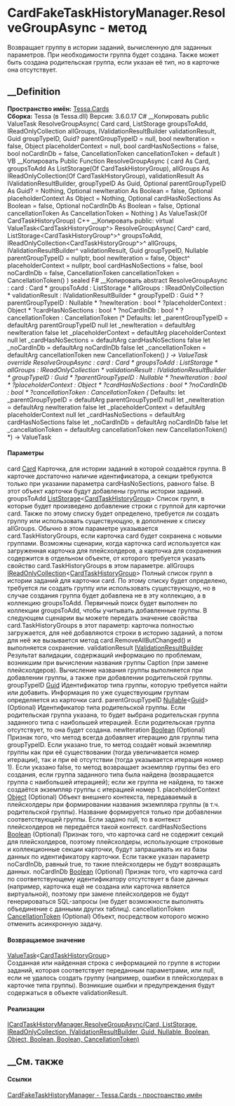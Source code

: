 # CardFakeTaskHistoryManager.ResolveGroupAsync - метод
Возвращает группу в истории заданий, вычисленную для заданных параметров. При
необходимости группа будет создана. Также может быть создана родительская
группа, если указан её тип, но в карточке она отсутствует.
## __Definition
 **Пространство имён:** [Tessa.Cards](N_Tessa_Cards.htm)  
 **Сборка:** Tessa (в Tessa.dll) Версия: 3.6.0.17
C# __Копировать
     public ValueTask<CardTaskHistoryGroup> ResolveGroupAsync(
    	Card card,
    	ListStorage<CardTaskHistoryGroup> groupsToAdd,
    	IReadOnlyCollection<CardTaskHistoryGroup> allGroups,
    	IValidationResultBuilder validationResult,
    	Guid groupTypeID,
    	Guid? parentGroupTypeID = null,
    	bool newIteration = false,
    	Object placeholderContext = null,
    	bool cardHasNoSections = false,
    	bool noCardInDb = false,
    	CancellationToken cancellationToken = default
    )
VB __Копировать
     Public Function ResolveGroupAsync ( 
    	card As Card,
    	groupsToAdd As ListStorage(Of CardTaskHistoryGroup),
    	allGroups As IReadOnlyCollection(Of CardTaskHistoryGroup),
    	validationResult As IValidationResultBuilder,
    	groupTypeID As Guid,
    	Optional parentGroupTypeID As Guid? = Nothing,
    	Optional newIteration As Boolean = false,
    	Optional placeholderContext As Object = Nothing,
    	Optional cardHasNoSections As Boolean = false,
    	Optional noCardInDb As Boolean = false,
    	Optional cancellationToken As CancellationToken = Nothing
    ) As ValueTask(Of CardTaskHistoryGroup)
C++ __Копировать
     public:
    virtual ValueTask<CardTaskHistoryGroup^> ResolveGroupAsync(
    	Card^ card, 
    	ListStorage<CardTaskHistoryGroup^>^ groupsToAdd, 
    	IReadOnlyCollection<CardTaskHistoryGroup^>^ allGroups, 
    	IValidationResultBuilder^ validationResult, 
    	Guid groupTypeID, 
    	Nullable<Guid> parentGroupTypeID = nullptr, 
    	bool newIteration = false, 
    	Object^ placeholderContext = nullptr, 
    	bool cardHasNoSections = false, 
    	bool noCardInDb = false, 
    	CancellationToken cancellationToken = CancellationToken()
    ) sealed
F# __Копировать
     abstract ResolveGroupAsync : 
            card : Card * 
            groupsToAdd : ListStorage<CardTaskHistoryGroup> * 
            allGroups : IReadOnlyCollection<CardTaskHistoryGroup> * 
            validationResult : IValidationResultBuilder * 
            groupTypeID : Guid * 
            ?parentGroupTypeID : Nullable<Guid> * 
            ?newIteration : bool * 
            ?placeholderContext : Object * 
            ?cardHasNoSections : bool * 
            ?noCardInDb : bool * 
            ?cancellationToken : CancellationToken 
    (* Defaults:
            let _parentGroupTypeID = defaultArg parentGroupTypeID null
            let _newIteration = defaultArg newIteration false
            let _placeholderContext = defaultArg placeholderContext null
            let _cardHasNoSections = defaultArg cardHasNoSections false
            let _noCardInDb = defaultArg noCardInDb false
            let _cancellationToken = defaultArg cancellationToken new CancellationToken()
    *)
    -> ValueTask<CardTaskHistoryGroup> 
    override ResolveGroupAsync : 
            card : Card * 
            groupsToAdd : ListStorage<CardTaskHistoryGroup> * 
            allGroups : IReadOnlyCollection<CardTaskHistoryGroup> * 
            validationResult : IValidationResultBuilder * 
            groupTypeID : Guid * 
            ?parentGroupTypeID : Nullable<Guid> * 
            ?newIteration : bool * 
            ?placeholderContext : Object * 
            ?cardHasNoSections : bool * 
            ?noCardInDb : bool * 
            ?cancellationToken : CancellationToken 
    (* Defaults:
            let _parentGroupTypeID = defaultArg parentGroupTypeID null
            let _newIteration = defaultArg newIteration false
            let _placeholderContext = defaultArg placeholderContext null
            let _cardHasNoSections = defaultArg cardHasNoSections false
            let _noCardInDb = defaultArg noCardInDb false
            let _cancellationToken = defaultArg cancellationToken new CancellationToken()
    *)
    -> ValueTask<CardTaskHistoryGroup> 
#### Параметры
card [Card](T_Tessa_Cards_Card.htm)
     Карточка, для истории заданий в которой создаётся группа. В карточке достаточно наличие идентификатора, а секции требуются только при указании параметра cardHasNoSections, равного false. В этот объект карточки будут добавлены группы истории заданий. 
groupsToAdd
[ListStorage](T_Tessa_Platform_Storage_ListStorage_1.htm)<[CardTaskHistoryGroup](T_Tessa_Cards_CardTaskHistoryGroup.htm)>
Список групп, в которые будет произведено добавление строки с группой для
карточки card. Также по этому списку будет определено, требуется ли создать
группу или использовать существующую, в дополнение к списку allGroups.
Обычно в этом параметре указывается card.TaskHistoryGroups, если карточка card
будет сохранена с новыми группами. Возможны сценарии, когда карточка card
используется как загруженная карточка для плейсхолдеров, а карточка для
сохранения содержится в отдельном объекте, от которого требуется указать
свойство card.TaskHistoryGroups в этом параметре.
allGroups
[IReadOnlyCollection](https://learn.microsoft.com/dotnet/api/system.collections.generic.ireadonlycollection-1)<[CardTaskHistoryGroup](T_Tessa_Cards_CardTaskHistoryGroup.htm)>
Полный список групп в истории заданий для карточки card. По этому списку будет
определено, требуется ли создать группу или использовать существующую, но в
случае создания группа будет добавлена не в эту коллекцию, а в коллекцию
groupsToAdd. Первичный поиск будет выполнен по коллекции groupsToAdd, чтобы
учитывать добавленные группы.
В следующем сценарии вы можете передать значение свойства
card.TaskHistoryGroups в этот параметр: карточка полностью загружается, для
неё добавляются строки в историю заданий, а потом для неё же вызывается метод
card.RemoveAllButChanged() и выполняется сохранение.
validationResult
[IValidationResultBuilder](T_Tessa_Platform_Validation_IValidationResultBuilder.htm)
     Результат валидации, содержащий информацию по проблемам, возникшим при вычислении названия группы Caption (при замене плейсхолдеров). Вычисление названия группы выполняется при добавлении группы, а также при добавлении родительской группы. 
groupTypeID [Guid](https://learn.microsoft.com/dotnet/api/system.guid)
     Идентификатор типа группы, которую требуется найти или добавить. Информация по уже существующим группам определяется из карточки card. 
parentGroupTypeID
[Nullable](https://learn.microsoft.com/dotnet/api/system.nullable-1)<[Guid](https://learn.microsoft.com/dotnet/api/system.guid)>
(Optional)
Идентификатор типа родительской группы.
Если родительская группа указана, то будет выбрана родительская группа
заданного типа с наибольшей итерацией.
Если родительская группа отсутствует, то она будет создана.
newIteration [Boolean](https://learn.microsoft.com/dotnet/api/system.boolean)
(Optional)
Признак того, что метод всегда добавляет итерацию для группы типа groupTypeID.
Если указано true, то метод создаёт новый экземпляр группы как при её
существовании (тогда увеличивается номер итерации), так и при её отсутствии
(тогда указывается итерация номер 1).
Если указано false, то метод возвращает экземпляр группы без его создания,
если группа заданного типа была найдена (возвращается группа с наибольшей
итерацией); если же группа не найдена, то также создаётся экземпляр группы с
итерацией номер 1.
placeholderContext
[Object](https://learn.microsoft.com/dotnet/api/system.object) (Optional)
     Объект внешнего контекста, передаваемый в плейсхолдеры при формировании названия экземпляра группы (в т.ч. родительской группы). Название формируется только при добавлении соответствующей группы. Если задано null, то в контекст плейсхолдеров не передаётся такой контекст. 
cardHasNoSections
[Boolean](https://learn.microsoft.com/dotnet/api/system.boolean) (Optional)
     Признак того, что карточка card не содержит секций для плейсхолдеров, поэтому плейсхолдеры, использующие строковые и коллекционные секции карточки, будут запрашивать их из базы данных по идентификатору карточки. Если также указан параметр noCardInDb, равный true, то такие плейсхолдеры не будут возвращать данных. 
noCardInDb [Boolean](https://learn.microsoft.com/dotnet/api/system.boolean)
(Optional)
     Признак того, что карточка card по соответствующему идентификатору отсутствует в базе данных (например, карточка ещё не создана или карточка является виртуальной), поэтому при замене плейсхолдеров не будут генерироваться SQL-запросы (не будет возможности выполнять объединение с данными других таблиц). 
cancellationToken
[CancellationToken](https://learn.microsoft.com/dotnet/api/system.threading.cancellationtoken)
(Optional)
    Объект, посредством которого можно отменить асинхронную задачу.
#### Возвращаемое значение
[ValueTask](https://learn.microsoft.com/dotnet/api/system.threading.tasks.valuetask-1)<[CardTaskHistoryGroup](T_Tessa_Cards_CardTaskHistoryGroup.htm)>  
Созданная или найденная строка с информацией по группе в истории заданий,
которая соответствует переданным параметрами, или null, если не удалось
создать группу (например, ошибки в плейсхолдерах в карточке типа группы).
Возникшие ошибки и предупреждения будут содержаться в объекте
validationResult.
#### Реализации
[ICardTaskHistoryManager.ResolveGroupAsync(Card,
ListStorage<CardTaskHistoryGroup>, IReadOnlyCollection<CardTaskHistoryGroup>,
IValidationResultBuilder, Guid, Nullable<Guid>, Boolean, Object, Boolean,
Boolean,
CancellationToken)](M_Tessa_Cards_ICardTaskHistoryManager_ResolveGroupAsync.htm)  
##  __См. также
#### Ссылки
[CardFakeTaskHistoryManager - ](T_Tessa_Cards_CardFakeTaskHistoryManager.htm)
[Tessa.Cards - пространство имён](N_Tessa_Cards.htm)
